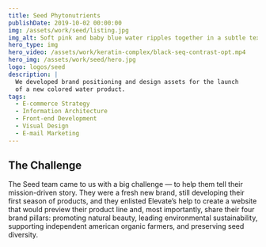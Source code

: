 ```yaml
---
title: Seed Phytonutrients
publishDate: 2019-10-02 00:00:00
img: /assets/work/seed/listing.jpg
img_alt: Soft pink and baby blue water ripples together in a subtle texture.
hero_type: img
hero_video: /assets/work/keratin-complex/black-seq-contrast-opt.mp4
hero_img: /assets/work/seed/hero.jpg
logo: logos/seed
description: |
  We developed brand positioning and design assets for the launch
  of a new colored water product.
tags:
  - E-commerce Strategy
  - Information Architecture
  - Front-end Development
  - Visual Design
  - E-mail Marketing
---
```


## The Challenge

The Seed team came to us with a big challenge — to help them tell their mission-driven story. They were a fresh new brand, still developing their first season of products, and they enlisted Elevate’s help to create a website that would preview their product line and, most importantly, share their four brand pillars: promoting natural beauty, leading environmental sustainability, supporting independent american organic farmers, and preserving seed diversity.

